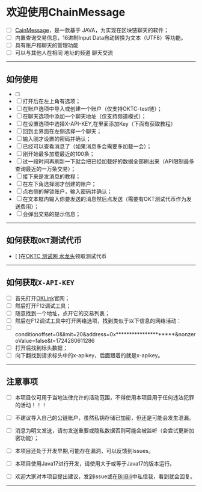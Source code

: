 # 欢迎使用ChainMessage

* [ ] [CainMessage](https://github.com/LWDJD/ChainMessage)，是一款基于 JAVA，为实现在区块链聊天的软件；
* [ ] 内置查询交易信息，16进制Input Data自动转换为文本（UTF8）等功能。
* [ ] 具有账户和聊天的管理功能
* [ ] 可以与其他人在相同 地址的频道 聊天交流
  
---

## 如何使用

* [ ]
* [ ] 打开后在左上角有选项；
* [ ] 在账户选项中导入或创建一个账户（仅支持OKTC-test链）；
* [ ] 在聊天选项中添加一个聊天地址（仅支持频道模式）；
* [ ] 在设置选项中选择X-API-KEY,在里面添加Key（下面有获取教程）
* [ ] 回到主界面在左侧选择一个聊天；
* [ ] 输入刚才设置的密码并确认；
* [ ] 已经可以查看消息了（如果消息多会需要多加载一会）；
* [ ] 刚开始最多加载最近的100条；
* [ ] 过一段时间再刷新一下就会把已经加载好的数据全部刷出来（API限制最多查询最近的一万条交易）；
* [ ] 接下来是发消息的教程；
* [ ] 在左下角选择刚才创建的账户；
* [ ] 点右侧的解锁账户，输入密码并确认；
* [ ] 在文本框内输入你要发送的消息然后点发送（需要有OKT测试代币作为发送费用）；
* [ ] 会弹出交易的提示信息；

---

## 如何获取`OKT`测试代币

* [ ]在[OKTC 测试网 水龙头](https://www.okx.com/zh-hans/oktc/faucet)领取测试代币

---

## 如何获取`X-API-KEY`

* [ ] 首先打开[OKLink](https://www.oklink.com/)官网；
* [ ] 然后打开F12调试工具；
* [ ] 随意找到一个地址，点开它的交易列表；
* [ ] 然后在F12调试工具中打开网络选项，找到类似于以下信息的网络活动：
* [ ] conditionoffset=0&limit=20&address=0x*********************&nonzeroValue=false&t=1724280611286
* [ ] 打开后找到标头数据；
* [ ] 向下翻找到请求标头中的x-apikey，后面跟着的就是x-apikey。

---

## 注意事项

* [ ] 本项目仅可用于当地法律允许的活动范围，不得使用本项目用于任何违法犯罪的活动！！！
* [ ] 不建议导入自己的公链账户，虽然私钥存储已加密，但还是可能会发生泄漏。
* [ ] 消息为明文发送，请勿发送重要或隐私数据否则可能会被监听（会尝试更新加密功能）；
* [ ] 本项目还处于开发早期,可能存在漏洞，可以反馈到Issues。
* [ ] 本项目使用Java17进行开发，请使用大于或等于Java17的版本运行。
* [ ] 欢迎大家对本项目提出建议，发到issue或在[BiliBili](https://space.bilibili.com/472452907)中私信我，看到就会回复。



---
